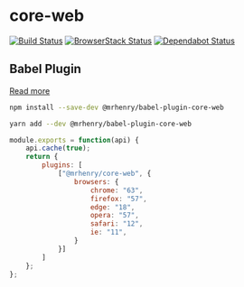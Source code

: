 # core-web

[![Build Status](https://travis-ci.com/mrhenry/core-web.svg?branch=master)](https://travis-ci.com/mrhenry/core-web) [![BrowserStack Status](https://automate.browserstack.com/badge.svg?badge_key=QXlEV3VTRzdNTHVlVDZIOG1YSU5LL01DUEEyekQvbDhSRVhldDJ3aWFpdz0tLWhvVFhQWURQWkVvL2ZoYXRMYmtiOWc9PQ==--7cd3fd159bd1be583dab9b33e620e6a15499aff2)](https://automate.browserstack.com/public-build/QXlEV3VTRzdNTHVlVDZIOG1YSU5LL01DUEEyekQvbDhSRVhldDJ3aWFpdz0tLWhvVFhQWURQWkVvL2ZoYXRMYmtiOWc9PQ==--7cd3fd159bd1be583dab9b33e620e6a15499aff2) [![Dependabot Status](https://api.dependabot.com/badges/status?host=github&repo=mrhenry/core-web)](https://dependabot.com)

## Babel Plugin

[Read more](https://github.com/mrhenry/core-web/tree/master/packages/babel-plugin-core-web)

```sh
npm install --save-dev @mrhenry/babel-plugin-core-web
```

```sh
yarn add --dev @mrhenry/babel-plugin-core-web
```

```js
module.exports = function(api) {
	api.cache(true);
	return {
		plugins: [
			["@mrhenry/core-web", {
				browsers: {
					chrome: "63",
					firefox: "57",
					edge: "18",
					opera: "57",
					safari: "12",
					ie: "11",
				}
			}]
		]
	};
};
```
